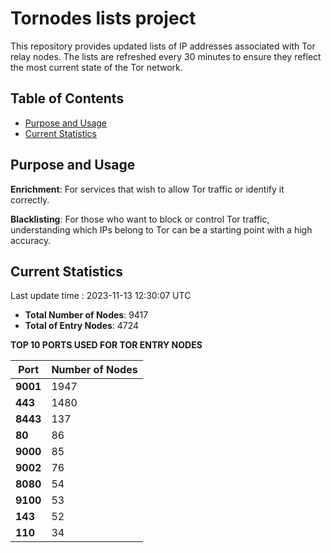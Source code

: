 # Tornodes lists project

This repository provides updated lists of IP addresses associated with Tor relay nodes. The lists are refreshed every 30 minutes to ensure they reflect the most current state of the Tor network.

## Table of Contents

- [Purpose and Usage](#purpose-and-usage)
- [Current Statistics](#current-statistics)


## Purpose and Usage

**Enrichment**: For services that wish to allow Tor traffic or identify it correctly.

**Blacklisting**: For those who want to block or control Tor traffic, understanding which IPs belong to Tor can be a starting point with a high accuracy.

## Current Statistics

Last update time : 2023-11-13 12:30:07 UTC

- **Total Number of Nodes**: 9417
- **Total of Entry Nodes**: 4724

**TOP 10 PORTS USED FOR TOR ENTRY NODES**

| **Port** | **Number of Nodes** |
|------|-----------------|
| **9001**   | 1947  |
| **443**   | 1480  |
| **8443**   | 137  |
| **80**   | 86  |
| **9000**   | 85  |
| **9002**   | 76  |
| **8080**   | 54  |
| **9100**   | 53  |
| **143**   | 52  |
| **110**   | 34  |

